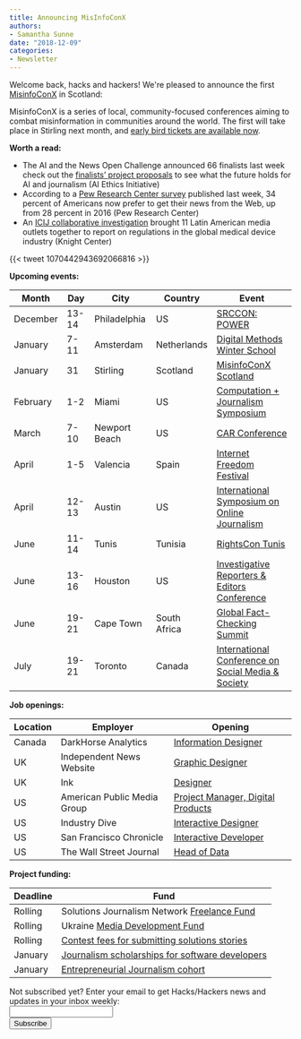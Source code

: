```yaml
---
title: Announcing MisInfoConX
authors: 
- Samantha Sunne
date: "2018-12-09"
categories:
- Newsletter
---
```


Welcome back, hacks and hackers! We're pleased to announce the first [MisinfoConX](https://www.eventbrite.co.uk/e/misinfoconx-scotland-tickets-53180015859) in Scotland:

MisinfoConX is a series of local, community-focused conferences aiming to combat misinformation in communities around the world. The first will take place in Stirling next month, and [early bird tickets are available now](https://www.eventbrite.co.uk/e/misinfoconx-scotland-tickets-53180015859).

**Worth a read:**

* The AI and the News Open Challenge announced 66 finalists last week check out the [finalists’ project proposals](https://aiethicsinitiative.org/news/2018/12/3/meet-the-66-finalists-in-the-ai-and-the-news-open-challenge) to see what the future holds for AI and journalism (AI Ethics Initiative)
* According to a [Pew Research Center survey](http://www.journalism.org/2018/12/03/americans-still-prefer-watching-to-reading-the-news-and-mostly-still-through-television/) published last week, 34 percent of Americans now prefer to get their news from the Web, up from 28 percent in 2016 (Pew Research Center) 
* An [ICIJ collaborative investigation](https://knightcenter.utexas.edu/blog/00-20398-nearly-40-latin-american-journalists-work-across-borders-global-investigation-medical-) brought 11 Latin American media outlets together to report on regulations in the global medical device industry (Knight Center)

{{< tweet 1070442943692066816 >}}

**Upcoming events:**

| Month | Day | City | Country | Event | 
| ----- | --- | ---- | ------- | ----- |
December | 13-14 | Philadelphia | US | [SRCCON: POWER](https://power.srccon.org/)
January | 7-11 | Amsterdam | Netherlands | [Digital Methods Winter School](https://wiki.digitalmethods.net/Dmi/WinterSchool2019)
January | 31 | Stirling | Scotland | [MisinfoConX Scotland](https://www.eventbrite.co.uk/e/misinfoconx-scotland-tickets-53180015859)
February | 1-2 | Miami | US | [Computation + Journalism Symposium](http://cplusj.org/)
March | 7-10 | Newport Beach | US | [CAR Conference](https://www.ire.org/conferences/nicar-2019/)
April | 1-5 | Valencia | Spain | [Internet Freedom Festival](https://internetfreedomfestival.org/)
April | 12-13 | Austin | US | [International Symposium on Online Journalism](https://www.isoj.org/symposia/2019/)
June | 11-14 | Tunis | Tunisia | [RightsCon Tunis](https://www.rightscon.org/about/)
June | 13-16 | Houston | US | [Investigative Reporters & Editors Conference](https://www.ire.org/events-and-training/event/3434/)
June | 19-21 | Cape Town | South Africa | [Global Fact-Checking Summit](https://www.poynter.org/news/sixth-global-fact-checking-summit-will-be-cape-town-june-2019)
July | 19-21 | Toronto | Canada | [International Conference on Social Media & Society](http://socialmediaandsociety.org/2018/rethinking-privacy-and-trust-in-the-social-media-age-smsociety-cfp-toronto-canada-july-19-21-2019/)

**Job openings:**

| Location | Employer | Opening |
| -------- | -------- | ------- |
Canada | DarkHorse Analytics | [Information Designer](https://docs.google.com/forms/d/e/1FAIpQLSeMkcvAf_1YzksUFrXnUBka4h6lzJLnUu9UJrPA-JBhlnp0rA/viewform)
UK | Independent News Website | [Graphic Designer](https://www.cisionjobs.co.uk/job/86095/independent-news-website-graphic-designer/?deviceType=Desktop&TrackID=1#sc=rss&me=feed&cm=general)
UK | Ink | [Designer](https://www.cisionjobs.co.uk/job/86090/ink-designer-creative-solutions/?deviceType=Desktop&TrackID=1)
US | American Public Media Group | [Project Manager, Digital Products](https://americanpublicmedia.applicantpro.com/jobs/951439.html)
US | Industry Dive | [Interactive Designer](https://www.industrydive.com/job-listing/interactive-designer/)
US | San Francisco Chronicle | [Interactive Developer](https://hearst.referrals.selectminds.com/san-francisco-chronicle/jobs/interactive-developer-sf-chronicle-3927)
US | The Wall Street Journal | [Head of Data](https://careers.journalists.org/jobs/11759562/head-of-data)

**Project funding:**

| Deadline | Fund | 
| -------- | ---- |
Rolling | Solutions Journalism Network [Freelance Fund](https://thewholestory.solutionsjournalism.org/now-offering-travel-funds-for-freelancers-857c49f9b395)
Rolling | Ukraine [Media Development Fund](http://ijnet.org/en/opportunities/media-development-grants-available-ukraine)
Rolling | [Contest fees for submitting solutions stories](https://thewholestory.solutionsjournalism.org/submitting-your-solutions-story-to-a-journalism-award-contest-we-can-help-with-the-fees-12b3e3ab6b01?mc_cid=57b074cc10&mc_eid=f9f525b1fd)
January | [Journalism scholarships for software developers](https://medium.com/@richgor/groundbreaking-journalism-scholarship-seeks-two-more-software-developers-693589f5ea62)
January | [Entrepreneurial Journalism cohort](http://bit.ly/ejeducation)

<div id="mc_embed_signup"><form id="mc-embedded-subscribe-form" class="validate" action="//hackshackers.us1.list-manage.com/subscribe/post?u=c56f2e53d5ed6ef87f8aaa75c&amp;id=fb2bc6f10b" method="post" name="mc-embedded-subscribe-form" novalidate="" target="_blank">

<div id="mc_embed_signup_scroll">

<div class="mc-field-group"><label for="mce-EMAIL">Not subscribed yet? Enter your email to get Hacks/Hackers news and updates in your inbox weekly:  </label></div>

<div class="mc-field-group"><input id="mce-EMAIL" class="required email" name="EMAIL" type="email" value="" /></div>

<!-- real people should not fill this in and expect good things - do not remove this or risk form bot signups-->

<div style="position: absolute; left: -5000px;"><input tabindex="-1" name="b_c56f2e53d5ed6ef87f8aaa75c_fb2bc6f10b" type="text" value="" /></div>

<div class="clear"><input id="mc-embedded-subscribe" class="button" name="subscribe" type="submit" value="Subscribe" /></div>

</div>

</form></div>

<!--End mc_embed_signup-->

<meta name="twitter:card" content="summary">

<meta name="twitter:image:src" content="https://hackshackers.com/content-images/about/hackshackers_logomark.png">

